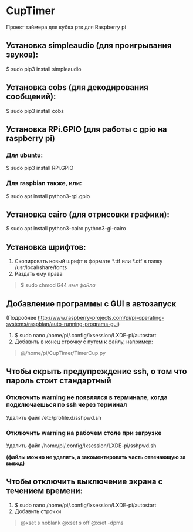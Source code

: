 # CupTimer
Проект таймера для кубка ртк для Raspberry pi

## Установка simpleaudio (для проигрывания звуков):
$ sudo pip3 install simpleaudio

## Установка cobs (для декодирования сообщений):
$ sudo pip3 install cobs

## Установка RPi.GPIO (для работы с gpio на raspberry pi)
### Для ubuntu:

$ sudo pip3 install RPi.GPIO
### Для raspbian также, или:

$ sudo apt install python3-rpi.gpio

## Установка cairo (для отрисовки графики):

$ sudo apt install python3-cairo python3-gi-cairo

## Установка шрифтов:
1. Скопировать новый шрифт в формате *.ttf или *.otf в папку /usr/local/share/fonts
2. Раздать ему права
> $ sudo chmod 644 *имя файла*

## Добавление программы с GUI в автозапуск
(Подробнее http://www.raspberry-projects.com/pi/pi-operating-systems/raspbian/auto-running-programs-gui)

1. $ sudo nano /home/pi/.config/lxsession/LXDE-pi/autostart
2. Добавить в конец строчку с путем к файлу, например:
> @/home/pi/CupTimer/TimerCup.py

## Чтобы скрыть предупреждение ssh, о том что пароль стоит стандартный
### Отключить warning не появлялся в терминале, когда подключаешься по ssh через терминал
Удалить файл /etc/profile.d/sshpwd.sh
### Отключить warning на рабочем столе при загрузке
Удалить файл /home/pi/.config/lxsession/LXDE-pi/sshpwd.sh

**(файлы можно не удалять, а закоментировать часть отвечающую за вывод)**

## Чтобы отключить выключение экрана с течением времени:
1. $ sudo nano /home/pi/.config/lxsession/LXDE-pi/autostart
2. Добавить строчки
> @xset s noblank
> @xset s off
> @xset -dpms

